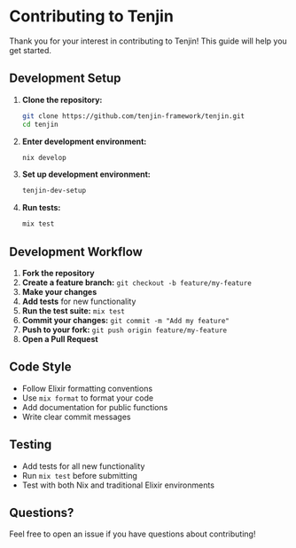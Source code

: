 # Contributing to Tenjin

Thank you for your interest in contributing to Tenjin! This guide will help you get started.

## Development Setup

1. **Clone the repository:**
   ```bash
   git clone https://github.com/tenjin-framework/tenjin.git
   cd tenjin
   ```

2. **Enter development environment:**
   ```bash
   nix develop
   ```

3. **Set up development environment:**
   ```bash
   tenjin-dev-setup
   ```

4. **Run tests:**
   ```bash
   mix test
   ```

## Development Workflow

1. **Fork the repository**
2. **Create a feature branch:** `git checkout -b feature/my-feature`
3. **Make your changes**
4. **Add tests** for new functionality
5. **Run the test suite:** `mix test`
6. **Commit your changes:** `git commit -m "Add my feature"`
7. **Push to your fork:** `git push origin feature/my-feature`
8. **Open a Pull Request**

## Code Style

- Follow Elixir formatting conventions
- Use `mix format` to format your code
- Add documentation for public functions
- Write clear commit messages

## Testing

- Add tests for all new functionality
- Run `mix test` before submitting
- Test with both Nix and traditional Elixir environments

## Questions?

Feel free to open an issue if you have questions about contributing!